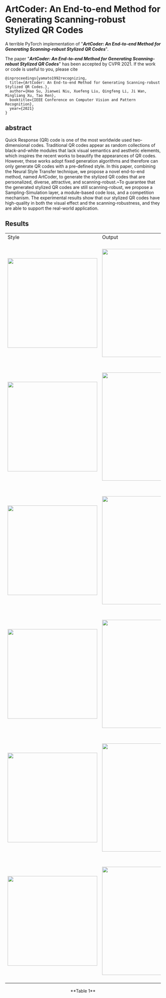 # ArtCoder: An End-to-end Method for Generating Scanning-robust Stylized QR Codes
A terrible PyTorch implementation of "***ArtCoder: An End-to-end Method for Generating Scanning-robust Stylized QR Codes***".

The paper "***ArtCoder: An End-to-end Method for Generating Scanning-robust Stylized QR Codes***" has been accepted by CVPR 2021. If the work or code is useful to you, please cite
```
@inproceedings{yamato1992recognizing,
  title={ArtCoder: An End-to-end Method for Generating Scanning-robust Stylized QR Codes.},
  author={Hao Su, Jianwei Niu, Xuefeng Liu, Qingfeng Li, Ji Wan, Mingliang Xu, Tao Ren},
  booktitle={IEEE Conference on Computer Vision and Pattern Recognition},
  year={2021}
}
```

## abstract
Quick Response (QR) code is one of the most worldwide used two-dimensional codes. Traditional QR codes appear as random collections of black-and-white modules that lack visual semantics and aesthetic elements, which inspires the recent works to beautify the appearances of QR codes. However, these works adopt fixed generation algorithms and therefore can only generate QR codes with a pre-defined style. In this paper, combining the Neural Style Transfer technique, we propose a novel end-to-end method, named ArtCoder, to generate the stylized QR codes that are personalized, diverse, attractive, and scanning-robust.~To guarantee that the generated stylized QR codes are still scanning-robust, we propose a Sampling-Simulation layer, a module-based code loss, and a competition mechanism. The experimental results show that our stylized QR codes have high-quality in both the visual effect and the scanning-robustness, and they are able to support the real-world application.

## Results

<table>
 <tr>
   <td>Style</td><td>Output</td><td>Content</td>
 </tr>
  
 <tr height="400" valign="middle">
      <td><div align=center><img src="https://github.com/SwordHolderSH/ArtCoder/blob/main/style/texture1.1.jpg" width="290" /></td>
   <td><div align=center><img src="https://github.com/SwordHolderSH/ArtCoder/blob/main/demos/output_84.jpg" width="350" /></td>
   <td><div align=center><img src="https://github.com/SwordHolderSH/ArtCoder/blob/main/content/boy.jpg" width="290" />      </td>
 </tr>
  
 <tr height="400" valign="middle">
   <td><div align=center><img src="https://github.com/SwordHolderSH/ArtCoder/blob/main/style/s55v2.jpg" width="290" /></td>
     <td><div align=center><img src="https://github.com/SwordHolderSH/ArtCoder/blob/main/demos/output_105.jpg" width="350" /></td>
   <td><div align=center><img src="https://github.com/SwordHolderSH/ArtCoder/blob/main/content/boy.jpg" width="290" />      </td>
 </tr>
  
 <tr height="400" valign="middle">
  <td><div align=center><img src="https://github.com/SwordHolderSH/ArtCoder/blob/main/style/redwave4.jpg" width="290" /></td>
      <td><div align=center><img src="https://github.com/SwordHolderSH/ArtCoder/blob/main/demos/output_182.jpg" width="350" /></td>
   <td><div align=center><img src="https://github.com/SwordHolderSH/ArtCoder/blob/main/content/ca.jpg" width="290" />      </td>
 </tr>
  
 <tr height="400" valign="middle">
     <td><div align=center><img src="https://github.com/SwordHolderSH/ArtCoder/blob/main/style/texture1.1.jpg" width="290" /></td>
     <td><div align=center><img src="https://github.com/SwordHolderSH/ArtCoder/blob/main/demos/output_66.jpg" width="350" /></td>
  <td><div align=center><img src="https://github.com/SwordHolderSH/ArtCoder/blob/main/content/brad.jpg" width="290" />      </td>

 </tr>
 
 <tr height="400" valign="middle">
   <td><div align=center><img src="https://github.com/SwordHolderSH/ArtCoder/blob/main/style/texture1.1.jpg" width="290" /></td>
        <td><div align=center><img src="https://github.com/SwordHolderSH/ArtCoder/blob/main/demos/output_131.jpg" width="350" /></td>
   <td><div align=center><img src="https://github.com/SwordHolderSH/ArtCoder/blob/main/content/man.jpg" width="290" />      </td>
 </tr>
 
 <tr height="400" valign="middle">
     <td><div align=center><img src="https://github.com/SwordHolderSH/ArtCoder/blob/main/style/texture1.1.jpg" width="290" /></td>
     <td><div align=center><img src="https://github.com/SwordHolderSH/ArtCoder/blob/main/demos/output_68.jpg" width="350" /></td>
  <td><div align=center><img src="https://github.com/SwordHolderSH/ArtCoder/blob/main/content/man.jpg" width="290" />      </td>


 </tr>
  

 

 

  
 
 </table>
  <p align="center"> **Table 1**</p>
